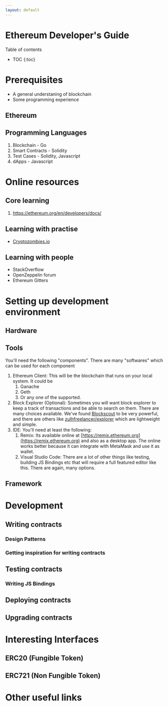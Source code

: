 ```yaml
---
layout: default
---
```

# Ethereum Developer's Guide

Table of contents
* TOC
{:toc}

# Prerequisites

- A general understaning of blockchain
- Some programming experience

## Ethereum

## Programming Languages

1. Blockchain - Go
2. Smart Contracts - Solidity
3. Test Cases - Solidity, Javascript
4. dApps - Javascript

# Online resources

## Core learning

1. https://ethereum.org/en/developers/docs/

## Learning with practise

- [Cryptozombies.io](https://cryptozombies.io)

## Learning with people

- StackOverflow
- OpenZeppelin forum
- Ethereum Gitters

# Setting up development environment

## Hardware

## Tools

You'll need the following "components". There are many "softwares" which can be used for each component

1. Ethereum Client: This will be the blockchain that runs on your local system. It could be 
   1. Ganache
   2. Geth
   3. Or any one of the supported.
2. Block Explorer (Optional): Sometimes you will want block explorer to keep a track of transactions and 
be able to search on them. There are many choices available. We've found [Blockscout](https://github.com/blockscout/blockscout) to be very powerful, and there are others like [zulhfreelancer/explorer](https://github.com/zulhfreelancer/explorer) which are lightweight and simple.
3. IDE: You'll need at least the following:
    1. Remix: Its available online at [https://remix.ethereum.org](https://remix.ethereum.org) and also as a desktop app. The online works better because it can integrate with MetaMask and use it as wallet.
    2. Visual Studio Code: There are a lot of other things like testing, building JS Bindings etc that will require a full featured editor like this. There are again, many options.

## Framework

# Development

## Writing contracts

### Design Patterns

### Getting inspiration for writing contracts

## Testing contracts

### Writing JS Bindings

## Deploying contracts

## Upgrading contracts

# Interesting Interfaces

## ERC20 (Fungible Token)

## ERC721 (Non Fungible Token)

# Other useful links
